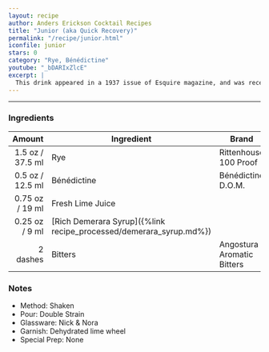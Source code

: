 ```yaml
---
layout: recipe
author: Anders Erickson Cocktail Recipes
title: "Junior (aka Quick Recovery)"
permalink: "/recipe/junior.html"
iconfile: junior
stars: 0
category: "Rye, Bénédictine"
youtube: "_bDARIxZlcE"
excerpt: |
  This drink appeared in a 1937 issue of Esquire magazine, and was recently rediscovered by David Wondrich. Jim Meehan includes it in his wonderful cocktail tome, The PDT Cocktail Book.
---
```


---

### Ingredients

|   Amount | Ingredient                                               | Brand                      |
| -------: | -------------------------------------------------------- | -------------------------- |
|   1.5 oz / 37.5 ml | Rye                                                      | Rittenhouse 100 Proof      |
|   0.5 oz / 12.5 ml | Bénédictine                                              | Bénédictine D.O.M.         |
|  0.75 oz / 19 ml | Fresh Lime Juice                                         |
|  0.25 oz / 9 ml | [Rich Demerara Syrup]({%link recipe_processed/demerara_syrup.md%}) |
| 2 dashes | Bitters                                                  | Angostura Aromatic Bitters |

### Notes

- Method: Shaken
- Pour: Double Strain
- Glassware: Nick & Nora
- Garnish: Dehydrated lime wheel
- Special Prep: None

